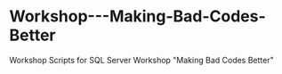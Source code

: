 # Workshop---Making-Bad-Codes-Better
Workshop Scripts for SQL Server Workshop "Making Bad Codes Better"
